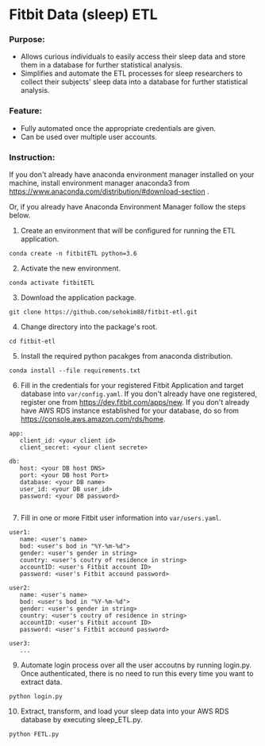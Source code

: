 # Fitbit Data (sleep) ETL


### Purpose:
- Allows curious individuals to easily access their sleep data and store them in a database for further statistical analysis.
- Simplifies and automate the ETL processes for sleep researchers to collect their subjects' sleep data into a database for further statistical analysis.


### Feature:
- Fully automated once the appropriate credentials are given. 
- Can be used over multiple user accounts.



### Instruction:
If you don't already have anaconda environment manager installed on your machine,
install environment manager anaconda3 from https://www.anaconda.com/distribution/#download-section . 

Or, if you already have Anaconda Environment Manager follow the steps below.

1. Create an environment that will be configured for running the ETL application. 

```
conda create -n fitbitETL python=3.6
```

2. Activate the new environment.

```
conda activate fitbitETL
```

3. Download the application package.

```
git clone https://github.com/sehokim88/fitbit-etl.git 
```

4. Change directory into the package's root.

```
cd fitbit-etl 
```

5. Install the required python pacakges from anaconda distribution.

```
conda install --file requirements.txt
```

6. Fill in the credentials for your registered Fitbit Application and target database into ```var/config.yaml```.
   If you don't already have one registered, register one from https://dev.fitbit.com/apps/new. 
   If you don't already have AWS RDS instance established for your database, do so from https://console.aws.amazon.com/rds/home. 
```
app:
   client_id: <your client id>
   client_secret: <your client secrete>
   
db:
   host: <your DB host DNS>
   port: <your DB host Port>
   database: <your DB name>
   user_id: <your DB user_id>
   password: <your DB password>
   
```

7. Fill in one or more Fitbit user information into ```var/users.yaml```.
```
user1:
   name: <user's name>
   bod: <user's bod in "%Y-%m-%d">
   gender: <user's gender in string>
   country: <user's coutry of residence in string> 
   accountID: <user's Fitbit account ID>
   password: <user's Fitbit accound password>
   
user2:
   name: <user's name>
   bod: <user's bod in "%Y-%m-%d">
   gender: <user's gender in string>
   country: <user's coutry of residence in string> 
   accountID: <user's Fitbit account ID>
   password: <user's Fitbit accound password>
   
user3:
   ...
```

9. Automate login process over all the user accoutns by running login.py. 
   Once authenticated, there is no need to run this every time you want to extract data. 

```
python login.py 
```

10. Extract, transform, and load your sleep data into your AWS RDS database by executing sleep_ETL.py. 

```
python FETL.py
```



